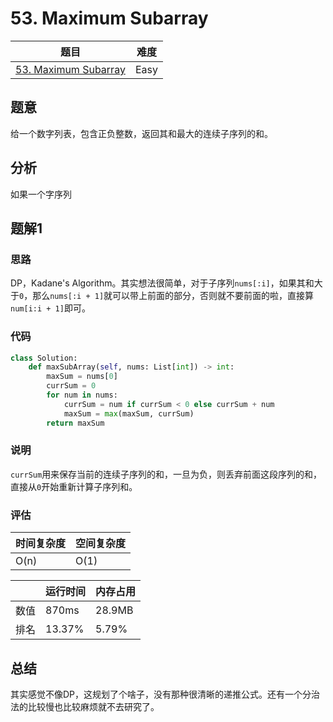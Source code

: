 # 53. Maximum Subarray

| 题目 | 难度 |
| ---- | ---- |
| [53. Maximum Subarray](https://leetcode.com/problems/maximum-subarray/) | Easy |

## 题意

给一个数字列表，包含正负整数，返回其和最大的连续子序列的和。

## 分析

如果一个字序列

## 题解1

### 思路

DP，Kadane's Algorithm。其实想法很简单，对于子序列`nums[:i]`，如果其和大于`0`，那么`nums[:i + 1]`就可以带上前面的部分，否则就不要前面的啦，直接算`num[i:i + 1]`即可。

### 代码

```python
class Solution:
    def maxSubArray(self, nums: List[int]) -> int:
        maxSum = nums[0]
        currSum = 0
        for num in nums:
            currSum = num if currSum < 0 else currSum + num
            maxSum = max(maxSum, currSum)
        return maxSum
```

### 说明

`currSum`用来保存当前的连续子序列的和，一旦为负，则丢弃前面这段序列的和，直接从`0`开始重新计算子序列和。

### 评估

| 时间复杂度 | 空间复杂度 |
| ---- | ---- |
| O(n) | O(1) |

| | 运行时间 | 内存占用 |
| ---- | ---- | ---- |
| 数值 | 870ms | 28.9MB |
| 排名 | 13.37% | 5.79% |

## 总结

其实感觉不像DP，这规划了个啥子，没有那种很清晰的递推公式。还有一个分治法的比较慢也比较麻烦就不去研究了。
